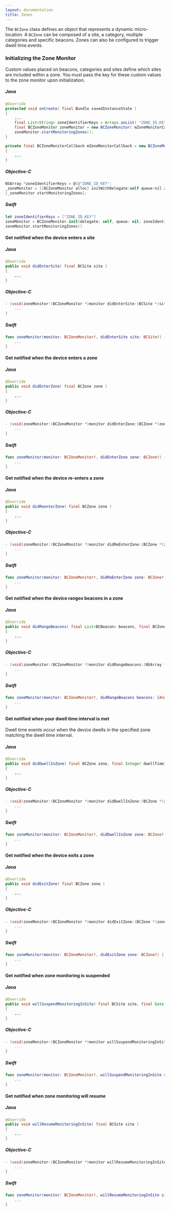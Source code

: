 ```yaml
---
layout: documentation
title: Zones
--- 
```


The `BCZone` class defines an object that represents a dynamic micro-location. A `BCZone` can be composed of a site, a category, multiple categories and specific beacons. Zones can also be configured to trigger dwell time events.

### Initializing the Zone Monitor
Custom values placed on beacons, categories and sites define which sites are included within a zone. You must pass the key for these custom values to the zone monitor upon initialization.

##### Java
```java
@Override
protected void onCreate( final Bundle savedInstanceState )
{
	...
	final List<String> zoneIdentifierKeys = Arrays.asList( "ZONE_ID_KEY" );
	final BCZoneMonitor zoneMonitor = new BCZoneMonitor( mZoneMonitorCallback, zoneIdentifierKeys );
	zoneMonitor.startMonitoringZones();
}

private final BCZoneMonitorCallback mZoneMonitorCallback = new BCZoneMonitorCallback()
{
	...
}
```
##### Objective-C
```objective-c
NSArray *zoneIdentifierKeys = @[@"ZONE_ID_KEY";
_zoneMonitor = [[BCZoneMonitor alloc] initWithDelegate:self queue:nil zoneIdentifierKeys:keys];
[_zoneMonitor startMonitoringZones];
```
##### Swift
```swift
let zoneIdentifierKeys = ["ZONE_ID_KEY"]
zoneMonitor = BCZoneMonitor.init(delegate: self, queue: nil, zoneIdentifierKeys: zoneIdentifierKeys)
zoneMonitor.startMonitoringZones()
```

#### Get notified when the device enters a site
##### Java
```java
@Override
public void didEnterSite( final BCSite site )
{
	...
}
```
##### Objective-C
```objective-c
- (void)zoneMonitor:(BCZoneMonitor *)monitor didEnterSite:(BCSite *)site {
	...
}
```
##### Swift
```swift
func zoneMonitor(monitor: BCZoneMonitor!, didEnterSite site: BCSite!) {
	...
}
```

#### Get notified when the device enters a zone
##### Java
```java
@Override
public void didEnterZone( final BCZone zone )
{
	...
}
```
##### Objective-C
```objective-c
- (void)zoneMonitor:(BCZoneMonitor *)monitor didEnterZone:(BCZone *)zone {
	...
}
```
##### Swift
```swift
func zoneMonitor(monitor: BCZoneMonitor!, didEnterZone zone: BCZone!) {
	...
}
```

#### Get notified when the device re-enters a zone
##### Java
```java
@Override
public void didReenterZone( final BCZone zone )
{
	...
}
```
##### Objective-C
```objective-c
- (void)zoneMonitor:(BCZoneMonitor *)monitor didReEnterZone:(BCZone *)zone {
	...
}
```
##### Swift
```swift
func zoneMonitor(monitor: BCZoneMonitor!, didReEnterZone zone: BCZone!) {
	...
}
```

#### Get notified when the device ranges beacons in a zone
##### Java
```java
@Override
public void didRangeBeacons( final List<BCBeacon> beacons, final BCZone inZone )
{
	...
}
```
##### Objective-C
```objective-c
- (void)zoneMonitor:(BCZoneMonitor *)monitor didRangeBeacons:(NSArray *)beacons inZone:(BCZone *)zone {
	...
}
```
##### Swift
```swift
func zoneMonitor(monitor: BCZoneMonitor!, didRangeBeacons beacons: [AnyObject]!, inZone zone: BCZone!) {
	...
}
```

#### Get notified when your dwell time interval is met
Dwell time events occur when the device dwells in the specified zone matching the dwell time interval.
##### Java
```java
@Override
public void didDwellInZone( final BCZone zone, final Integer dwellTimeInterval )
{
	...
}
```
##### Objective-C
```objective-c
- (void)zoneMonitor:(BCZoneMonitor *)monitor didDwellInZone:(BCZone *)zone forTimeInterval:(NSTimeInterval)dwellTimeInterval {
	...
}
```
##### Swift
```swift
func zoneMonitor(monitor: BCZoneMonitor!, didDwellInZone zone: BCZone!, forTimeInterval dwellTimeInterval: NSTimeInterval) {
	...
}
```

#### Get notified when the device exits a zone
##### Java
```java
@Override
public void didExitZone( final BCZone zone )
{
	...
}
```
##### Objective-C
```objective-c
- (void)zoneMonitor:(BCZoneMonitor *)monitor didExitZone:(BCZone *)zone {
	...
}
```
##### Swift
```swift
func zoneMonitor(monitor: BCZoneMonitor!, didExitZone zone: BCZone!) {
	...
}
```

#### Get notified when zone monitoring is suspended
##### Java
```java
@Override
public void willSuspendMonitoringInSite( final BCSite site, final Date untilDate )
{
	...
}
```
##### Objective-C
```objective-c
- (void)zoneMonitor:(BCZoneMonitor *)monitor willSuspendMonitoringInSite:(BCSite *)site untilDate:(NSDate *)date {
	...
}
```
##### Swift
```swift
func zoneMonitor(monitor: BCZoneMonitor!, willSuspendMonitoringInSite site: BCSite!, untilDate date: NSDate!) {
	...
}
```

#### Get notified when zone monitoring will resume
##### Java
```java
@Override
public void willResumeMonitoringInSite( final BCSite site )
{
	...
}
```
##### Objective-C
```objective-c
- (void)zoneMonitor:(BCZoneMonitor *)monitor willResumeMonitoringInSite:(BCSite *)site {
	...
}
```
##### Swift
```swift
func zoneMonitor(monitor: BCZoneMonitor!, willResumeMonitoringInSite site: BCSite!) {
	...
}
```
